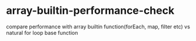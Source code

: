 # array-builtin-performance-check
compare performance with array builtin function(forEach, map, filter etc) vs natural for loop base function
